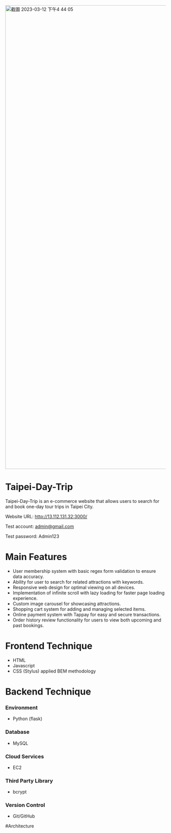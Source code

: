 <img width="1452" alt="截圖 2023-03-12 下午4 44 05" src="https://user-images.githubusercontent.com/75289113/224533977-2a80c2e8-7f35-483e-bd48-ebc9d8f4fa18.png">



# Taipei-Day-Trip
Taipei-Day-Trip is an e-commerce website that allows users to search for and book one-day tour trips in Taipei City.

Website URL: http://13.112.131.32:3000/

Test account: admin@gmail.com

Test password: Admin123


# Main Features
- User membership system with basic regex form validation to ensure data accuracy.
- Ability for user to search for related attractions with keywords.
- Responsive web design for optimal viewing on all devices.
- Implementation of infinite scroll with lazy loading for faster page loading experience.
- Custom image carousel for showcasing attractions.
- Shopping cart system for adding and managing selected items.
- Online payment system with Tappay for easy and secure transactions.
- Order history review functionality for users to view both upcoming and past bookings.


# Frontend Technique
- HTML
- Javascript
- CSS (Stylus) applied BEM methodology

# Backend Technique
### Environment
- Python (flask)
### Database
- MySQL
### Cloud Services
- EC2
### Third Party Library
- bcrypt
### Version Control
- Git/GitHub

#Architecture
